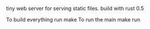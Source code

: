 tiny web server for serving static files. build with rust 0.5

To build everything run 
  make
To run the main 
  make run
